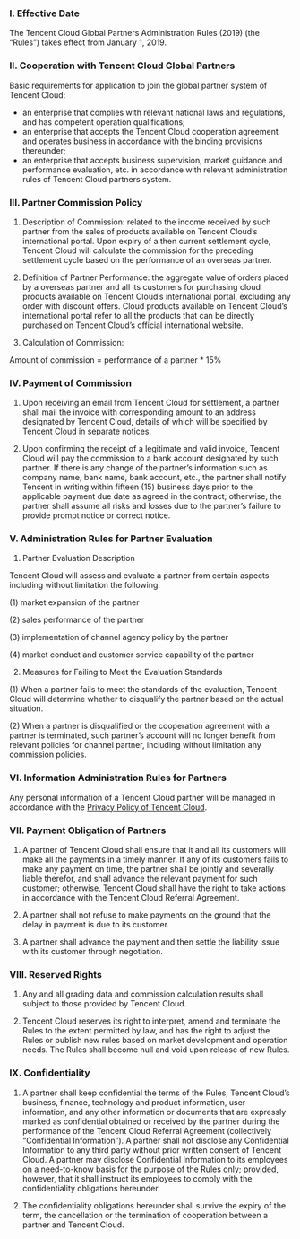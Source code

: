 ### I.	Effective Date

The Tencent Cloud Global Partners Administration Rules (2019) (the “Rules”) takes effect from January 1, 2019.

### II.	Cooperation with Tencent Cloud Global Partners

Basic requirements for application to join the global partner system of Tencent Cloud: 

-  an enterprise that complies with relevant national laws and regulations, and has competent operation qualifications; 
-  an enterprise that accepts the Tencent Cloud cooperation agreement and operates business in accordance with the binding provisions thereunder; 
-  an enterprise that accepts business supervision, market guidance and performance evaluation, etc. in accordance with relevant administration rules of Tencent Cloud partners system.

### III.	Partner Commission Policy

1.	Description of Commission: related to the income received by such partner from the sales of products available on Tencent Cloud’s international portal. Upon expiry of a then current settlement cycle, Tencent Cloud will calculate the commission for the preceding settlement cycle based on the performance of an overseas partner. 

2.	Definition of Partner Performance: the aggregate value of orders placed by a overseas partner and all its customers for purchasing cloud products available on Tencent Cloud’s international portal, excluding any order with discount offers. Cloud products available on Tencent Cloud’s international portal refer to all the products that can be directly purchased on Tencent Cloud’s official international website. 

3.	Calculation of Commission: 

Amount of commission = performance of a partner * 15%

### IV.	Payment of Commission 

1.	Upon receiving an email from Tencent Cloud for settlement, a partner shall mail the invoice with corresponding amount to an address designated by Tencent Cloud, details of which will be specified by Tencent Cloud in separate notices.

2.	Upon confirming the receipt of a legitimate and valid invoice, Tencent Cloud will pay the commission to a bank account designated by such partner. If there is any change of the partner’s information such as company name, bank name, bank account, etc., the partner shall notify Tencent in writing within fifteen (15) business days prior to the applicable payment due date as agreed in the contract; otherwise, the partner shall assume all risks and losses due to the partner’s failure to provide prompt notice or correct notice. 

### V. Administration Rules for Partner Evaluation 
1.	Partner Evaluation Description

Tencent Cloud will assess and evaluate a partner from certain aspects including without limitation the following:

(1)	market expansion of the partner

(2)	sales performance of the partner

(3)	implementation of channel agency policy by the partner

(4)	market conduct and customer service capability of the partner

2.	Measures for Failing to Meet the Evaluation Standards

(1)	When a partner fails to meet the standards of the evaluation, Tencent Cloud will determine whether to disqualify the partner based on the actual situation.

(2)	When a partner is disqualified or the cooperation agreement with a partner is terminated, such partner’s account will no longer benefit from relevant policies for channel partner, including without limitation any commission policies. 

### VI.	Information Administration Rules for Partners

Any personal information of a Tencent Cloud partner will be managed in accordance with the [Privacy Policy of Tencent Cloud](https://intl.cloud.tencent.com/document/product/301/17345).

### VII.	Payment Obligation of Partners
1.	A partner of Tencent Cloud shall ensure that it and all its customers will make all the payments in a timely manner. If any of its customers fails to make any payment on time, the partner shall be jointly and severally liable therefor, and shall advance the relevant payment for such customer; otherwise, Tencent Cloud shall have the right to take actions in accordance with the Tencent Cloud Referral Agreement.

2.	A partner shall not refuse to make payments on the ground that the delay in payment is due to its customer.

3.	A partner shall advance the payment and then settle the liability issue with its customer through negotiation. 

### VIII.	Reserved Rights 
1.	Any and all grading data and commission calculation results shall subject to those provided by Tencent Cloud.

2.	Tencent Cloud reserves its right to interpret, amend and terminate the Rules to the extent permitted by law, and has the right to adjust the Rules or publish new rules based on market development and operation needs. The Rules shall become null and void upon release of new Rules. 

### IX.	Confidentiality 
1.	A partner shall keep confidential the terms of the Rules, Tencent Cloud’s business, finance, technology and product information, user information, and any other information or documents that are expressly marked as confidential obtained or received by the partner during the performance of the Tencent Cloud Referral Agreement (collectively “Confidential Information”). A partner shall not disclose any Confidential Information to any third party without prior written consent of Tencent Cloud. A partner may disclose Confidential Information to its employees on a need-to-know basis for the purpose of the Rules only; provided, however, that it shall instruct its employees to comply with the confidentiality obligations hereunder.

2.	The confidentiality obligations hereunder shall survive the expiry of the term, the cancellation or the termination of cooperation between a partner and Tencent Cloud.
